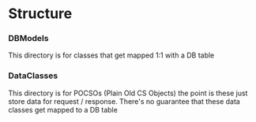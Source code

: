 # Structure

### DBModels
This directory is for classes that get mapped 1:1 with a DB table

### DataClasses
This directory is for POCSOs (Plain Old CS Objects) the point is these just store data for request / response. There's no guarantee that these 
data classes get mapped to a DB table